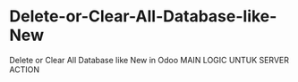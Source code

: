 # Delete-or-Clear-All-Database-like-New
Delete or Clear All Database like New in Odoo
MAIN LOGIC UNTUK SERVER ACTION
